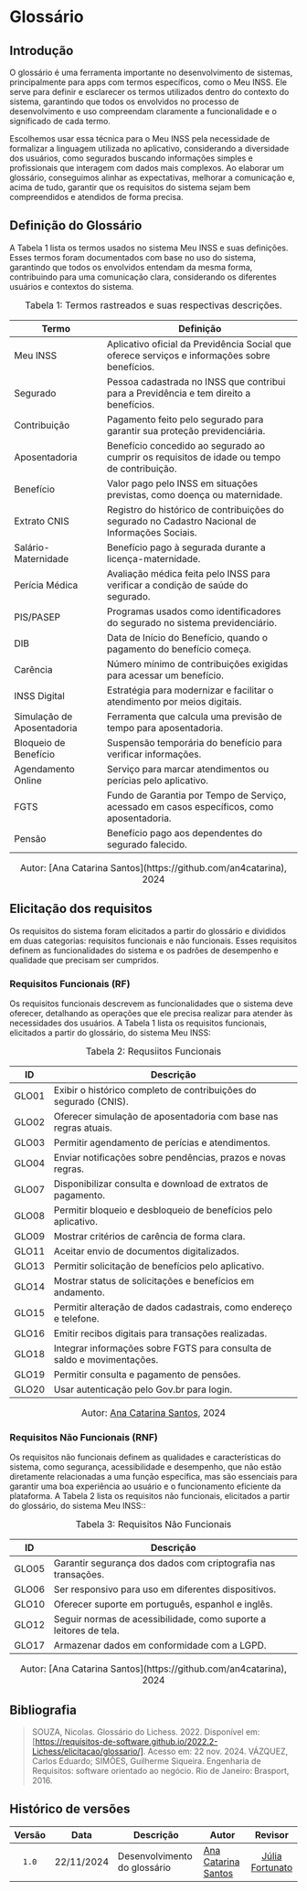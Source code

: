 # Glossário

## Introdução

O glossário é uma ferramenta importante no desenvolvimento de sistemas, principalmente para apps com termos específicos, como o Meu INSS. Ele serve para definir e esclarecer os termos utilizados dentro do contexto do sistema, garantindo que todos os envolvidos no processo de desenvolvimento e uso compreendam claramente a funcionalidade e o significado de cada termo.

Escolhemos usar essa técnica para o Meu INSS pela necessidade de formalizar a linguagem utilizada no aplicativo, considerando a diversidade dos usuários, como segurados buscando informações simples e profissionais que interagem com dados mais complexos. Ao elaborar um glossário, conseguimos alinhar as expectativas, melhorar a comunicação e, acima de tudo, garantir que os requisitos do sistema sejam bem compreendidos e atendidos de forma precisa.

## Definição do Glossário

A Tabela 1 lista os termos usados no sistema Meu INSS e suas definições. Esses termos foram documentados com base no uso do sistema, garantindo que todos os envolvidos entendam da mesma forma, contribuindo para uma comunicação clara, considerando os diferentes usuários e contextos do sistema.

<font size="3"><p style="text-align: center">Tabela 1: Termos rastreados e suas respectivas descrições.</p></font>

<center>

| Termo                      | Definição                                                                                       |
| -------------------------- | ----------------------------------------------------------------------------------------------- |
| Meu INSS                   | Aplicativo oficial da Previdência Social que oferece serviços e informações sobre benefícios.   |
| Segurado                   | Pessoa cadastrada no INSS que contribui para a Previdência e tem direito a benefícios.          |
| Contribuição               | Pagamento feito pelo segurado para garantir sua proteção previdenciária.                        |
| Aposentadoria              | Benefício concedido ao segurado ao cumprir os requisitos de idade ou tempo de contribuição.     |
| Benefício                  | Valor pago pelo INSS em situações previstas, como doença ou maternidade.                        |
| Extrato CNIS               | Registro do histórico de contribuições do segurado no Cadastro Nacional de Informações Sociais. |
| Salário-Maternidade        | Benefício pago à segurada durante a licença-maternidade.                                        |
| Perícia Médica             | Avaliação médica feita pelo INSS para verificar a condição de saúde do segurado.                |
| PIS/PASEP                  | Programas usados como identificadores do segurado no sistema previdenciário.                    |
| DIB                        | Data de Início do Benefício, quando o pagamento do benefício começa.                            |
| Carência                   | Número mínimo de contribuições exigidas para acessar um benefício.                              |
| INSS Digital               | Estratégia para modernizar e facilitar o atendimento por meios digitais.                        |
| Simulação de Aposentadoria | Ferramenta que calcula uma previsão de tempo para aposentadoria.                                |
| Bloqueio de Benefício      | Suspensão temporária do benefício para verificar informações.                                   |
| Agendamento Online         | Serviço para marcar atendimentos ou perícias pelo aplicativo.                                   |
| FGTS                       | Fundo de Garantia por Tempo de Serviço, acessado em casos específicos, como aposentadoria.      |
| Pensão                     | Benefício pago aos dependentes do segurado falecido.                                            |

</center>
<font size="3"><p style="text-align: center">Autor: [Ana Catarina Santos](https://github.com/an4catarina), 2024</p></font>

## Elicitação dos requisitos

Os requisitos do sistema foram elicitados a partir do glossário e divididos em duas categorias: requisitos funcionais e não funcionais. Esses requisitos definem as funcionalidades do sistema e os padrões de desempenho e qualidade que precisam ser cumpridos.

### Requisitos Funcionais (RF)

Os requisitos funcionais descrevem as funcionalidades que o sistema deve oferecer, detalhando as operações que ele precisa realizar para atender às necessidades dos usuários. A Tabela 1 lista os requisitos funcionais, elicitados a partir do glossário, do sistema Meu INSS:

<font size="3"><p style="text-align: center">Tabela 2: Requsiitos Funcionais</p></font>

<center>

| ID    | Descrição                                                               |
| ----- | ----------------------------------------------------------------------- |
| GLO01 | Exibir o histórico completo de contribuições do segurado (CNIS).        |
| GLO02 | Oferecer simulação de aposentadoria com base nas regras atuais.         |
| GLO03 | Permitir agendamento de perícias e atendimentos.                        |
| GLO04 | Enviar notificações sobre pendências, prazos e novas regras.            |
| GLO07 | Disponibilizar consulta e download de extratos de pagamento.            |
| GLO08 | Permitir bloqueio e desbloqueio de benefícios pelo aplicativo.          |
| GLO09 | Mostrar critérios de carência de forma clara.                           |
| GLO11 | Aceitar envio de documentos digitalizados.                              |
| GLO13 | Permitir solicitação de benefícios pelo aplicativo.                     |
| GLO14 | Mostrar status de solicitações e benefícios em andamento.               |
| GLO15 | Permitir alteração de dados cadastrais, como endereço e telefone.       |
| GLO16 | Emitir recibos digitais para transações realizadas.                     |
| GLO18 | Integrar informações sobre FGTS para consulta de saldo e movimentações. |
| GLO19 | Permitir consulta e pagamento de pensões.                               |
| GLO20 | Usar autenticação pelo Gov.br para login.                               |

</center>

<font size="3"><p style="text-align: center">Autor: [Ana Catarina Santos](https://github.com/an4catarina), 2024</p></font>

### Requisitos Não Funcionais (RNF)

Os requisitos não funcionais definem as qualidades e características do sistema, como segurança, acessibilidade e desempenho, que não estão diretamente relacionadas a uma função específica, mas são essenciais para garantir uma boa experiência ao usuário e o funcionamento eficiente da plataforma. A Tabela 2 lista os requisitos não funcionais, elicitados a partir do glossário, do sistema Meu INSS::

<font size="3"><p style="text-align: center">Tabela 3: Requisitos Não Funcionais</p></font>

<center>

| ID    | Descrição                                                         |
| ----- | ----------------------------------------------------------------- |
| GLO05 | Garantir segurança dos dados com criptografia nas transações.     |
| GLO06 | Ser responsivo para uso em diferentes dispositivos.               |
| GLO10 | Oferecer suporte em português, espanhol e inglês.                 |
| GLO12 | Seguir normas de acessibilidade, como suporte a leitores de tela. |
| GLO17 | Armazenar dados em conformidade com a LGPD.                       |

</center>
<font size="3"><p style="text-align: center">Autor: [Ana Catarina Santos](https://github.com/an4catarina), 2024</p></font>

## Bibliografia

> SOUZA, Nicolas. Glossário do Lichess. 2022. Disponível em: [https://requisitos-de-software.github.io/2022.2-Lichess/elicitacao/glossario/]. Acesso em: 22 nov. 2024.
> VÁZQUEZ, Carlos Eduardo; SIMÕES, Guilherme Siqueira. Engenharia de Requisitos: software orientado ao negócio. Rio de Janeiro: Brasport, 2016.

## Histórico de versões

| Versão | Data       | Descrição                    | Autor                                                 |                        Revisor                        |
| :----: | ---------- | ---------------------------- | ----------------------------------------------------- | :---------------------------------------------------: |
| `1.0`  | 22/11/2024 | Desenvolvimento do glossário | [Ana Catarina Santos](https://github.com/an4catarina) | [Júlia Fortunato](https://github.com/julia-fortunato) |
